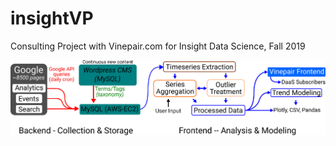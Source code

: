 # insightVP
Consulting Project with Vinepair.com for Insight Data Science, Fall 2019

![Pipeline](/pipeline.jpg)
